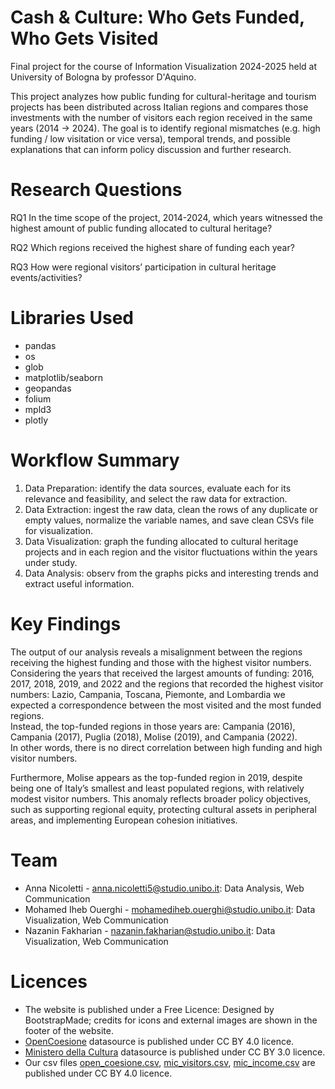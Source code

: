 # Cash & Culture: Who Gets Funded, Who Gets Visited
Final project for the course of Information Visualization 2024-2025 held at University of Bologna by professor D'Aquino.

This project analyzes how public funding for cultural-heritage and tourism projects has been distributed across Italian regions and compares those investments with the number of visitors each region received in the same years (2014 → 2024). The goal is to identify regional mismatches (e.g. high funding / low visitation or vice versa), temporal trends, and possible explanations that can inform policy discussion and further research.

# Research Questions
RQ1
In the time scope of the project, 2014-2024, which years witnessed the highest amount of public funding allocated to cultural heritage?

RQ2
Which regions received the highest share of funding each year?

RQ3
How were regional visitors’ participation in cultural heritage events/activities?

# Libraries Used
- pandas
- os
- glob
- matplotlib/seaborn
- geopandas
- folium
- mpld3
- plotly

# Workflow Summary
1. Data Preparation: identify the data sources, evaluate each for its relevance and feasibility, and select the raw data for extraction.
2. Data Extraction: ingest the raw data, clean the rows of any duplicate or empty values, normalize the variable names, and save clean CSVs file for visualization.
3. Data Visualization: graph the funding allocated to cultural heritage projects and in each region and the visitor fluctuations within the years under study.
4. Data Analysis: observ from the graphs picks and interesting trends and extract useful information.

# Key Findings
The output of our analysis reveals a misalignment between the regions receiving the highest funding and those with the highest visitor numbers.
Considering the years that received the largest amounts of funding: 2016, 2017, 2018, 2019, and 2022 and the regions that recorded the highest visitor numbers: Lazio, Campania, Toscana, Piemonte, and Lombardia we expected a correspondence between the most visited and the most funded regions.\
Instead, the top-funded regions in those years are: Campania (2016), Campania (2017), Puglia (2018), Molise (2019), and Campania (2022).\
In other words, there is no direct correlation between high funding and high visitor numbers.

Furthermore, Molise appears as the top-funded region in 2019, despite being one of Italy’s smallest and least populated regions, with relatively modest visitor numbers. This anomaly reflects broader policy objectives, such as supporting regional equity, protecting cultural assets in peripheral areas, and implementing European cohesion initiatives.

# Team
- Anna Nicoletti - anna.nicoletti5@studio.unibo.it: Data Analysis, Web Communication
- Mohamed Iheb Ouerghi - mohamediheb.ouerghi@studio.unibo.it: Data Visualization, Web Communication
- Nazanin Fakharian - nazanin.fakharian@studio.unibo.it: Data Visualization, Web Communication

# Licences
- The website is published under a Free Licence: Designed by BootstrapMade; credits for icons and external images are shown in the footer of the website.
- [OpenCoesione](https://opencoesione.gov.it/en/opendata/dataset/progetti_esteso_cultura_turismo_2014-2020/) datasource is published under CC BY 4.0 licence.
- [Ministero della Cultura](https://statistica.cultura.gov.it/?page_id=500) datasource is published under CC BY 3.0 licence.
- Our csv files [open_coesione.csv](data/open_coesione.csv), [mic_visitors.csv](data/mic_visitors.csv), [mic_income.csv](data/mic_visitors.csv) are published under CC BY 4.0 licence.
